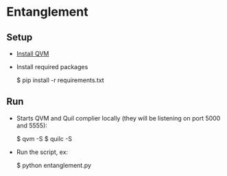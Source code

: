 # Entanglement

## Setup

- [Install
QVM](http://docs.rigetti.com/en/stable/start.html#downloading-the-qvm-and-compiler)
- Install required packages

    $ pip install -r requirements.txt

## Run

- Starts QVM and Quil complier locally (they will be listening on port 5000 and
    5555):

    $ qvm -S
    $ quilc -S

- Run the script, ex:

    $ python entanglement.py

